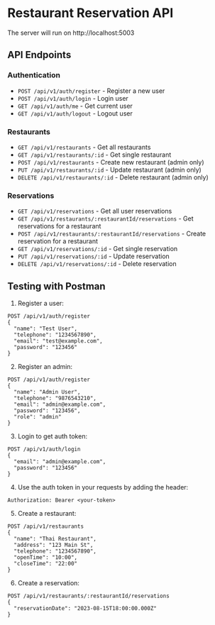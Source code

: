 # Restaurant Reservation API

The server will run on http://localhost:5003

## API Endpoints

### Authentication

- `POST /api/v1/auth/register` - Register a new user
- `POST /api/v1/auth/login` - Login user
- `GET /api/v1/auth/me` - Get current user
- `GET /api/v1/auth/logout` - Logout user

### Restaurants

- `GET /api/v1/restaurants` - Get all restaurants
- `GET /api/v1/restaurants/:id` - Get single restaurant
- `POST /api/v1/restaurants` - Create new restaurant (admin only)
- `PUT /api/v1/restaurants/:id` - Update restaurant (admin only)
- `DELETE /api/v1/restaurants/:id` - Delete restaurant (admin only)

### Reservations

- `GET /api/v1/reservations` - Get all user reservations
- `GET /api/v1/restaurants/:restaurantId/reservations` - Get reservations for a restaurant
- `POST /api/v1/restaurants/:restaurantId/reservations` - Create reservation for a restaurant
- `GET /api/v1/reservations/:id` - Get single reservation
- `PUT /api/v1/reservations/:id` - Update reservation
- `DELETE /api/v1/reservations/:id` - Delete reservation

## Testing with Postman

1. Register a user:
```
POST /api/v1/auth/register
{
  "name": "Test User",
  "telephone": "1234567890",
  "email": "test@example.com",
  "password": "123456"
}
```

2. Register an admin:
```
POST /api/v1/auth/register
{
  "name": "Admin User",
  "telephone": "9876543210",
  "email": "admin@example.com",
  "password": "123456",
  "role": "admin"
}
```

3. Login to get auth token:
```
POST /api/v1/auth/login
{
  "email": "admin@example.com",
  "password": "123456"
}
```

4. Use the auth token in your requests by adding the header:
```
Authorization: Bearer <your-token>
```

5. Create a restaurant:
```
POST /api/v1/restaurants
{
  "name": "Thai Restaurant",
  "address": "123 Main St",
  "telephone": "1234567890",
  "openTime": "10:00",
  "closeTime": "22:00"
}
```

6. Create a reservation:
```
POST /api/v1/restaurants/:restaurantId/reservations
{
  "reservationDate": "2023-08-15T18:00:00.000Z"
}
```

